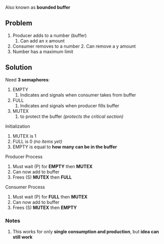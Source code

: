 Also known as **bounded buffer**
## Problem
1. Producer adds to a number (buffer)
	1. Can add an x amount
2. Consumer removes to a number
	2. Can remove a y amount
3. Number has a maximum limit
## Solution
Need **3 semaphores**:
1. EMPTY
	1. Indicates and signals when consumer takes from buffer
2. FULL
	1. Indicates and signals when producer fills buffer
3. MUTEX
	1. to protect the buffer *(protects the critical section)*

Initialization
1. MUTEX is 1
2. FULL is 0 *(no items yet)*
3. EMPTY is equal to **how many can be in the buffer**

Producer Process
1. Must wait (P) for **EMPTY** then **MUTEX**
2. Can now add to buffer
3. Frees (S) **MUTEX** then **FULL**

Consumer Process
1. Must wait (P) for **FULL** then **MUTEX**
2. Can now add to buffer
3. Frees (S) **MUTEX** then **EMPTY**
### Notes
1. This works for only **single consumption and production**, but **idea can still work**